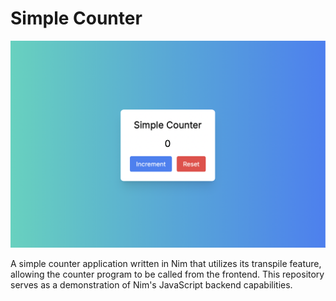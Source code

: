 # Simple Counter

<p align="center">
  <img src="/images/counter.png" />
</p>

A simple counter application written in Nim that utilizes its transpile feature, allowing the counter program to be called from the frontend. This repository serves as a demonstration of Nim's JavaScript backend capabilities.
